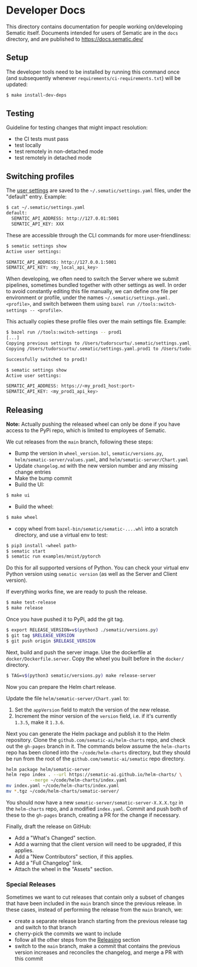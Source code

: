 # Developer Docs
This directory contains documentation for people working on/developing Sematic
itself. Documents intended for users of Sematic are in the `docs` directory,
and are published to https://docs.sematic.dev/

## Setup

The developer tools need to be installed by running this command once (and subsequently
whenever `requirements/ci-requirements.txt`) will be updated:
```bash
$ make install-dev-deps
```

## Testing

Guideline for testing changes that might impact resolution:
- the CI tests must pass
- test locally
- test remotely in non-detached mode
- test remotely in detached mode

## Switching profiles

The [user settings](../docs/cli.md#user-settings) are saved to the
`~/.sematic/settings.yaml` files, under the "default" entry. Example:

```bash
$ cat ~/.sematic/settings.yaml
default:
  SEMATIC_API_ADDRESS: http://127.0.01:5001
  SEMATIC_API_KEY: XXX
```

These are accessible through the CLI commands for more user-friendliness:

```bash
$ sematic settings show
Active user settings:

SEMATIC_API_ADDRESS: http://127.0.0.1:5001
SEMATIC_API_KEY: <my_local_api_key>
```

When developing, we often need to switch the Server where we submit pipelines,
sometimes bundled together with other settings as well. In order to avoid
constantly editing this file manually, we can define one file per environment
or profile, under the names `~/.sematic/settings.yaml.<profile>`, and switch
between them using `bazel run //tools:switch-settings -- <profile>`.

This actually copies these profile files over the main settings file. Example:

```bash
$ bazel run //tools:switch-settings -- prod1
[...]
Copying previous settings to /Users/tudorscurtu/.sematic/settings.yaml_bck
Copying /Users/tudorscurtu/.sematic/settings.yaml.prod1 to /Users/tudorscurtu/.sematic/settings.yaml

Successfully switched to prod1!

$ sematic settings show
Active user settings:

SEMATIC_API_ADDRESS: https://<my_prod1_host:port>
SEMATIC_API_KEY: <my_prod1_api_key>
```

## Releasing

**Note:** Actually pushing the released wheel can only be done if you have
access to the PyPi repo, which is limited to employees of Sematic.

We cut releases from the `main` branch, following these steps:

- Bump the version in `wheel_version.bzl`, `sematic/versions.py`,
  `helm/sematic-server/values.yaml`, and `helm/sematic-server/Chart.yaml`
- Update `changelog.md` with the new version number and any missing change
  entries
- Make the bump commit
- Build the UI:
```bash
$ make ui
```
- Build the wheel:
```bash
$ make wheel
```
- copy wheel from `bazel-bin/sematic/sematic-....whl` into a scratch directory,
and use a virtual env to test:

```bash
$ pip3 install <wheel path>
$ sematic start
$ sematic run examples/mnist/pytorch
```

Do this for all supported versions of Python. You can check your virtual env
Python version using `sematic version` (as well as the Server and Client
version).

If everything works fine, we are ready to push the release.

```bash
$ make test-release
$ make release
```

Once you have pushed it to PyPi, add the git tag.

```bash
$ export RELEASE_VERSION=v$(python3 ./sematic/versions.py)
$ git tag $RELEASE_VERSION
$ git push origin $RELEASE_VERSION
```

Next, build and push the server image. Use the dockerfile at
`docker/Dockerfile.server`. Copy the wheel you built before in the `docker/`
directory.

```bash
$ TAG=v$(python3 sematic/versions.py) make release-server
```

Now you can prepare the Helm chart release.

Update the file `helm/sematic-server/Chart.yaml` to:
1) Set the `appVersion` field to match the version of the new release.
2) Increment the minor version of the `version` field, i.e. if it's currently
   `1.3.5`, make it `1.3.6`.

Next you can generate the Helm package and publish it to the Helm repository.
Clone the `github.com/sematic-ai/helm-charts` repo, and check out the `gh-pages`
branch in it.  The commands below assume the `helm-charts` repo has been cloned
into the `~/code/helm-charts` directory, but they should be run from the root
of the `github.com/sematic-ai/sematic` repo directory.

```bash
helm package helm/sematic-server
helm repo index . --url https://sematic-ai.github.io/helm-charts/ \
         --merge ~/code/helm-charts/index.yaml
mv index.yaml ~/code/helm-charts/index.yaml
mv *.tgz ~/code/helm-charts/sematic-server/
```

You should now have a new `sematic-server/sematic-server-X.X.X.tgz` in the
`helm-charts` repo, and a modified `index.yaml`.  Commit and push both of
these to the `gh-pages` branch, creating a PR for the change if necessary.

Finally, draft the release on GitHub:
- Add a "What's Changed" section.
- Add a warning that the client version will need to be upgraded, if this applies.
- Add a "New Contributors" section, if this applies.
- Add a "Full Changelog" link.
- Attach the wheel in the "Assets" section.

### Special Releases

Sometimes we want to cut releases that contain only a subset of changes that
have been included in the `main` branch since the previous release. In these
cases, instead of performing the release from the `main` branch, we:
- create a separate release branch starting from the previous release tag and
  switch to that branch
- cherry-pick the commits we want to include
- follow all the other steps from the [Releasing](#releasing) section
- switch to the `main` branch, make a commit that contains the previous version
  increases and reconciles the changelog, and merge a PR with this commit
